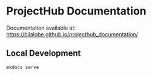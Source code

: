 # ProjectHub Documentation

Documentation available at: https://bilalobe.github.io/projecthub_documentation/

## Local Development
```bash
mkdocs serve
```
